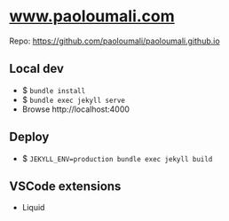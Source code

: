 ---
---
# www.paoloumali.com

Repo: https://github.com/paoloumali/paoloumali.github.io

## Local dev

- $ ``bundle install``
- $ ``bundle exec jekyll serve``
- Browse http://localhost:4000

## Deploy

- $ ``JEKYLL_ENV=production bundle exec jekyll build``

## VSCode extensions

- Liquid
